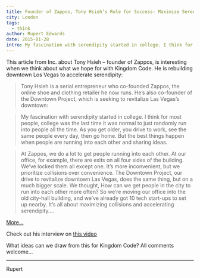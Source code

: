 ```yaml
---
title: Founder of Zappos, Tony Hsieh’s Rule for Success- Maximise Serendipity
city: London
tags:
  - think
author: Rupert Edwards
date: 2015-01-28
intro: My fascination with serendipity started in college. I think for most people, college was the last time it was normal to just randomly run into people all the time.
---
```


This article from Inc. about Tony Hsieh – founder of Zappos, is interesting when we think about what we hope for with Kingdom Code. He is rebuilding downtown Los Vegas to accelerate serendipity:

> Tony Hsieh is a serial entrepreneur who co-founded Zappos, the online shoe and clothing retailer he now runs. He’s also co-founder of the Downtown Project, which is seeking to revitalize Las Vegas’s downtown:

> My fascination with serendipity started in college. I think for most people, college was the last time it was normal to just randomly run into people all the time. As you get older, you drive to work, see the same people every day, then go home. But the best things happen when people are running into each other and sharing ideas.

> At Zappos, we do a lot to get people running into each other. At our office, for example, there are exits on all four sides of the building. We’ve locked them all except one. It’s more inconvenient, but we prioritize collisions over convenience. The Downtown Project, our drive to revitalize downtown Las Vegas, does the same thing, but on a much bigger scale. We thought, How can we get people in the city to run into each other more often? So we’re moving our office into the old city-hall building, and we’ve already got 10 tech start-ups to set up nearby. It’s all about maximizing collisions and accelerating serendipity….

[More…](https://web.archive.org/web/20150306075359/http://www.inc.com/magazine/201302/rules-for-success/rule-2-tony-hsieh-maximize-serendipity.html)

Check out his interview on [this video](http://youtu.be/1kaAVbf-I7w)

What ideas can we draw from this for Kingdom Code? All comments welcome…

<hr />

Rupert
